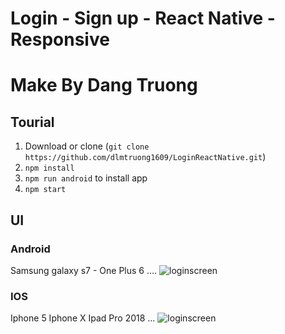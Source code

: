 # Login - Sign up - React Native - Responsive
# Make By Dang Truong
## Tourial
1. Download or clone (`git clone https://github.com/dlmtruong1609/LoginReactNative.git`)
2. `npm install`
3. `npm run android` to install app
4. `npm start`
## UI
### Android
Samsung galaxy s7 - One Plus 6 ....
![loginscreen](https://i.imgur.com/84I9bcQ.png "Square Shadow")
### IOS
Iphone 5 Iphone X Ipad Pro 2018 ...
![loginscreen](https://i.imgur.com/ox1mFmR.png "Circle Shadow")
